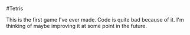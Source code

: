 #Tetris

This is the first game I've ever made. Code is quite bad because of it. I'm thinking of maybe improving it at some point in the future. 
